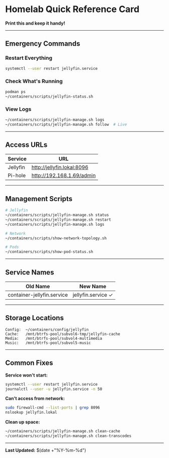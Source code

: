 # Homelab Quick Reference Card

**Print this and keep it handy!**

---

## Emergency Commands

### Restart Everything
```bash
systemctl --user restart jellyfin.service
```

### Check What's Running
```bash
podman ps
~/containers/scripts/jellyfin-status.sh
```

### View Logs
```bash
~/containers/scripts/jellyfin-manage.sh logs
~/containers/scripts/jellyfin-manage.sh follow  # Live
```

---

## Access URLs

| Service | URL |
|---------|-----|
| Jellyfin | http://jellyfin.lokal:8096 |
| Pi-hole | http://192.168.1.69/admin |

---

## Management Scripts
```bash
# Jellyfin
~/containers/scripts/jellyfin-manage.sh status
~/containers/scripts/jellyfin-manage.sh restart
~/containers/scripts/jellyfin-manage.sh logs

# Network
~/containers/scripts/show-network-topology.sh

# Pods
~/containers/scripts/show-pod-status.sh
```

---

## Service Names

| Old Name | New Name |
|----------|----------|
| container-jellyfin.service | jellyfin.service ✓ |

---

## Storage Locations
```
Config:  ~/containers/config/jellyfin
Cache:   /mnt/btrfs-pool/subvol6-tmp/jellyfin-cache
Media:   /mnt/btrfs-pool/subvol4-multimedia
Music:   /mnt/btrfs-pool/subvol5-music
```

---

## Common Fixes

**Service won't start:**
```bash
systemctl --user restart jellyfin.service
journalctl --user -u jellyfin.service -n 50
```

**Can't access from network:**
```bash
sudo firewall-cmd --list-ports | grep 8096
nslookup jellyfin.lokal
```

**Clean up space:**
```bash
~/containers/scripts/jellyfin-manage.sh clean-cache
~/containers/scripts/jellyfin-manage.sh clean-transcodes
```

---

**Last Updated:** $(date +"%Y-%m-%d")
